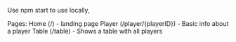 Use npm start to use locally, 


Pages:
Home (/) - landing page
Player (/player/{playerID}) - Basic info about a player
Table (/table) - Shows a table with all players